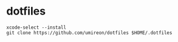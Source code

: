 dotfiles
========

```
xcode-select --install
git clone https://github.com/umireon/dotfiles $HOME/.dotfiles
```

